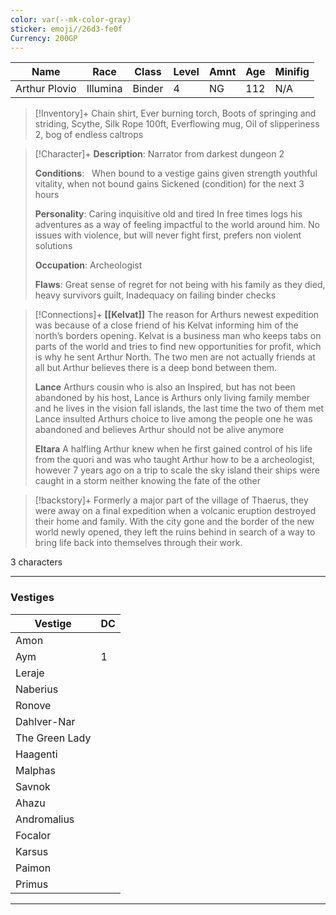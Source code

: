 ```yaml
---
color: var(--mk-color-gray)
sticker: emoji//26d3-fe0f
Currency: 200GP
---
```

| Name          | Race     | Class  | Level | Amnt | Age | Minifig |
| ------------- | -------- | ------ | ----- | ---- | --- | ------- |
| Arthur Plovio | Illumina | Binder | 4     | NG   | 112 | N/A     |


>[!Inventory]+
>Chain shirt, Ever burning torch, Boots of springing and striding, Scythe, Silk Rope 100ft, Everflowing mug, Oil of slipperiness 2, bog of endless caltrops

>[!Character]+
>**Description**: 
>Narrator from darkest dungeon 2
>
>**Conditions**:  
>When bound to a vestige gains given strength youthful vitality, when not bound gains Sickened (condition) for the next 3 hours
>
>**Personality**: 
>Caring inquisitive old and tired
>In free times logs his adventures as a way of feeling impactful to the world around him.
>No issues with violence, but will never fight first, prefers non violent solutions
>
>**Occupation**: Archeologist
>
>**Flaws**: 
>Great sense of regret for not being with his family as they died, heavy survivors guilt, Inadequacy on failing binder checks
>

>[!Connections]+
>**[[Kelvat]]**
>The reason for Arthurs newest expedition was because of a close friend of his Kelvat informing him of the north’s borders opening. Kelvat is a business man who keeps tabs on parts of the world and tries to find new opportunities for profit, which is why he sent Arthur North. The two men are not actually friends at all but Arthur believes there is a deep bond between them.
>
>**Lance**
>Arthurs cousin who is also an Inspired, but has not been abandoned by his host, Lance is Arthurs only living family member and he lives in the vision fall islands, the last time the two of them met Lance insulted Arthurs choice to live among the people one he was abandoned and believes Arthur should not be alive anymore
>
>**Eltara**
>A halfling Arthur knew when he first gained control of his life from the quori and was who taught Arthur how to be a archeologist, however 7 years ago on a trip to scale the sky island their ships were caught in a storm neither knowing the fate of the other

  



  





>[!backstory]+
>Formerly a major part of the village of Thaerus, they were away on a final expedition when a volcanic eruption destroyed their home and family. With the city gone and the border of the new world newly opened, they left the ruins behind in search of a way to bring life back into themselves through their work.






  



  



  

3 characters

  



___
### Vestiges
| Vestige        | DC  |
| -------------- | --- |
| Amon           |     |
| Aym            | 1   |
| Leraje         |     |
| Naberius       |     |
| Ronove         |     |
| Dahlver-Nar    |     |
| The Green Lady |     |
| Haagenti       |     |
| Malphas        |     |
| Savnok         |     |
| Ahazu          |     |
| Andromalius    |     |
| Focalor        |     |
| Karsus         |     |
| Paimon         |     |
| Primus         |     |
___
